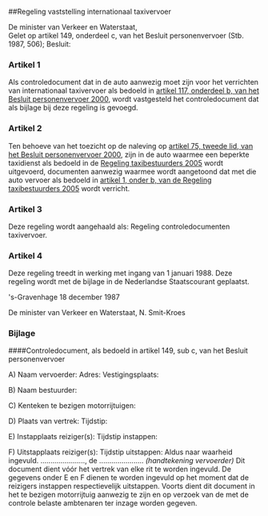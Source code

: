 <meta http-equiv='Content-Type' content='text/html; charset=utf-8' />

##Regeling vaststelling internationaal taxivervoer

De minister van Verkeer en Waterstaat,  
Gelet op artikel 149, onderdeel c, van het Besluit personenvervoer (Stb. 1987, 506);
Besluit:    

### Artikel  1  

Als controledocument dat in de auto aanwezig moet zijn voor het verrichten van internationaal taxivervoer als bedoeld in [artikel 117, onderdeel b, van het Besluit personenvervoer 2000](../../../../../AMvB/besluit/personenvervoer/2000/BWBR0011982/README.md), wordt vastgesteld het controledocument dat als bijlage bij deze regeling is gevoegd. 

### Artikel  2  

Ten behoeve van het toezicht op de naleving op [artikel 75, tweede lid, van het Besluit personenvervoer 2000](../../../../../AMvB/besluit/personenvervoer/2000/BWBR0011982/README.md), zijn in de auto waarmee een beperkte taxidienst als bedoeld in de [Regeling taxibestuurders 2005](../../../../../ministeriele-regeling/regeling/taxibestuurders/2005/BWBR0018667/README.md) wordt uitgevoerd, documenten aanwezig waarmee wordt aangetoond dat met die auto vervoer als bedoeld in [artikel 1, onder b, van de Regeling taxibestuurders 2005](../../../../../ministeriele-regeling/regeling/taxibestuurders/2005/BWBR0018667/README.md) wordt verricht. 

### Artikel  3  

Deze regeling wordt aangehaald als: Regeling controledocumenten taxivervoer. 

### Artikel  4  

Deze regeling treedt in werking met ingang van 1 januari 1988. 
Deze regeling wordt met de bijlage in de Nederlandse Staatscourant geplaatst.   

's-Gravenhage 
18 december 1987    

De 
minister van Verkeer en Waterstaat, 
N. Smit-Kroes     

### Bijlage  

####Controledocument, als bedoeld in artikel 149, sub c, van het Besluit personenvervoer

A) Naam vervoerder: Adres: Vestigingsplaats: 

B) Naam bestuurder: 

C) Kenteken te bezigen motorrijtuigen: 

D) Plaats van vertrek: Tijdstip: 

E) Instapplaats reiziger(s): Tijdstip instappen: 

F) Uitstapplaats reiziger(s): Tijdstip uitstappen:  Aldus naar waarheid ingevuld. ......................, de ...................... *(handtekening vervoerder)* Dit document dient vóór het vertrek van elke rit te worden ingevuld. De gegevens onder E en F dienen te worden ingevuld op het moment dat de reizigers instappen respectievelijk uitstappen. Voorts dient dit document in het te bezigen motorrijtuig aanwezig te zijn en op verzoek van de met de controle belaste ambtenaren ter inzage worden gegeven. 
